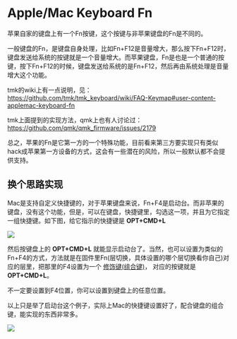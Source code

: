# Apple/Mac Keyboard Fn

苹果自家的键盘上有一个Fn按键，这个按键与非苹果键盘的Fn是不同的。

一般键盘的Fn，是键盘自身处理，比如Fn+F12是音量增大，那么按下Fn+F12时，键盘发送给系统的按键就是一个音量增大。而苹果键盘，Fn是也是一个普通的按键，按下Fn+F12的时候，键盘发送给系统的是Fn+F12，然后再由系统处理是音量增大这个功能。

tmk的wiki上有一点说明，见：https://github.com/tmk/tmk_keyboard/wiki/FAQ-Keymap#user-content-applemac-keyboard-fn

tmk上面提到的实现方法，qmk上也有人讨论过：https://github.com/qmk/qmk_firmware/issues/2179

总之，苹果的Fn是它第一方的一个特殊功能，目前看来第三方要实现只有类似hack成苹果第一方设备的方式，这会有一些潜在的风险，所以一般默认都不会提供支持。


## 换个思路实现

Mac是支持自定义快捷键的，对于苹果键盘来说，Fn+F4是启动台。而非苹果的键盘，没有这个功能，但是，可以在键盘，快捷键里，勾选这一项，并且为它指定一组快捷键。如下图，给它指示的快捷键是 **OPT+CMD+L**

<div style="width: 600px">

![](/assets/apple-fn-01.jpg?600)
</div>

然后按键盘上的 **OPT+CMD+L** 就能显示启动台了。当然，也可以设置为类似的Fn+F4的方式，方法就是在固件里Fn(层切换，具体设置的哪个层切换看你自己)对应的层里，把那里的F4设置为一个 [修饰键(组合键)](edit-keymap/mods-key)， 对应的按键就是 **OPT+CMD+L**。

不一定要设置到F4位置，你可以设置到键盘上的任意位置。

以上只是举了启动台这个例子，实际上Mac的快捷键设置好了，配合键盘的组合键，能实现的东西非常多。

<div style="width: 600px">

![](/assets/apple-fn-02.jpg?600)
</div>